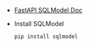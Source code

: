 - [FastAPI SQLModel Doc](https://fastapi.tiangolo.com/tutorial/sql-databases/)

- Install SQLModel

    ```bash
    pip install sqlmodel
    ```
